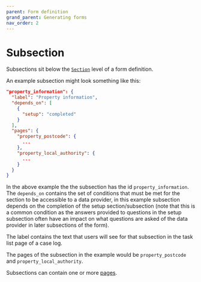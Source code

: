 ```yaml
---
parent: Form definition
grand_parent: Generating forms
nav_order: 2
---
```


# Subsection

Subsections sit below the [`Section`](section) level of a form definition.

An example subsection might look something like this:

```json
"property_information": {
  "label": "Property information",
  "depends_on": [
    {
      "setup": "completed"
    }
  ],
  "pages": {
    "property_postcode": {
      ...
    },
    "property_local_authority": {
      ...
    }
  }
}
```

In the above example the the subsection has the id `property_information`. The `depends_on` contains the set of conditions that must be met for the section to be accessible to a data provider, in this example subsection depends on the completion of the setup section/subsection (note that this is a common condition as the answers provided to questions in the setup subsection often have an impact on what questions are asked of the data provider in later subsections of the form).

The label contains the text that users will see for that subsection in the task list page of a case log.

The pages of the subsection in the example would be `property_postcode` and `property_local_authority`.

Subsections can contain one or more [pages](page).
